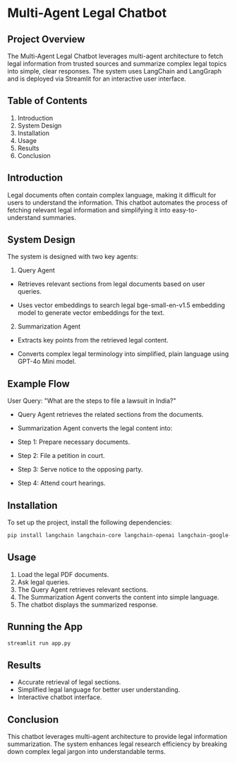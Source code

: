 # Multi-Agent Legal Chatbot

## Project Overview
The Multi-Agent Legal Chatbot leverages multi-agent architecture to fetch legal information from trusted sources and summarize complex legal topics into simple, clear responses. The system uses LangChain and LangGraph and is deployed via Streamlit for an interactive user interface.

## Table of Contents
1. Introduction
2. System Design
3. Installation
4. Usage
5. Results
6. Conclusion

## Introduction
Legal documents often contain complex language, making it difficult for users to understand the information. This chatbot automates the process of fetching relevant legal information and simplifying it into easy-to-understand summaries.

## System Design

The system is designed with two key agents:

1. Query Agent

- Retrieves relevant sections from legal documents based on user queries.

- Uses vector embeddings to search legal bge-small-en-v1.5 embedding model to generate vector embeddings for the text.

2. Summarization Agent

- Extracts key points from the retrieved legal content.

- Converts complex legal terminology into simplified, plain language using GPT-4o Mini model.

## Example Flow

User Query: "What are the steps to file a lawsuit in India?"

- Query Agent retrieves the related sections from the documents.

- Summarization Agent converts the legal content into:

 - Step 1: Prepare necessary documents.

 - Step 2: File a petition in court.

 - Step 3: Serve notice to the opposing party.

 - Step 4: Attend court hearings.

## Installation

To set up the project, install the following dependencies:
```bash
pip install langchain langchain-core langchain-openai langchain-google-genai langgraph chromadb PyMuPDF streamlit
```
## Usage
1. Load the legal PDF documents.
2. Ask legal queries.
3. The Query Agent retrieves relevant sections.
4. The Summarization Agent converts the content into simple language.
5. The chatbot displays the summarized response.

## Running the App
```bash
streamlit run app.py
```
## Results
- Accurate retrieval of legal sections.
- Simplified legal language for better user understanding.
- Interactive chatbot interface.

## Conclusion

This chatbot leverages multi-agent architecture to provide legal information summarization. The system enhances legal research efficiency by breaking down complex legal jargon into understandable terms.
